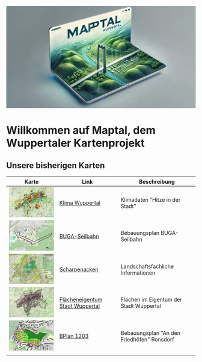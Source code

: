 ![Maptal](/docs/Maptal.webp)

# Willkommen auf Maptal, dem Wuppertaler Kartenprojekt

## Unsere bisherigen Karten

| Karte | Link |Beschreibung|
|-----|---------------|---|
|     ![Klima Wuppertal](/docs/Klima_Wuppertal.jpg)|[Klima Wuppertal](https://maptal.github.io/Klima_Wuppertal/)|Klimadaten "Hitze in der Stadt"|
|     ![BUGA-Seilbahn](/docs/Seilbahn.jpg)|[BUGA-Seilbahn](https://maptal.github.io/BPlan_1257_Seilbahn/)|Bebauungsplan BUGA-Seilbahn|
|     ![Scharpenacken](/docs/Scharpenacken.jpg)|[Scharpenacken](https://maptal.github.io/Scharpenacken/)|Landschaftsfachliche Informationen|
|     ![Flächen im Eigentum der Stadt Wuppertal](/docs/Eigentum_Stadt_Wuppertal.jpg)|[Flächeneigentum Stadt Wuppertal](https://maptal.github.io/Eigentum_Stadt_Wuppertal/)|Flächen im Eigentum der Stadt Wuppertal|
|     ![BPlan 1203](/docs/1203.jpg)|[BPlan 1203](https://maptal.github.io/Bplan_1203_Ronsdorf/)|Bebauungsplan "An den Friedhöfen" Ronsdorf|
|     |               |
